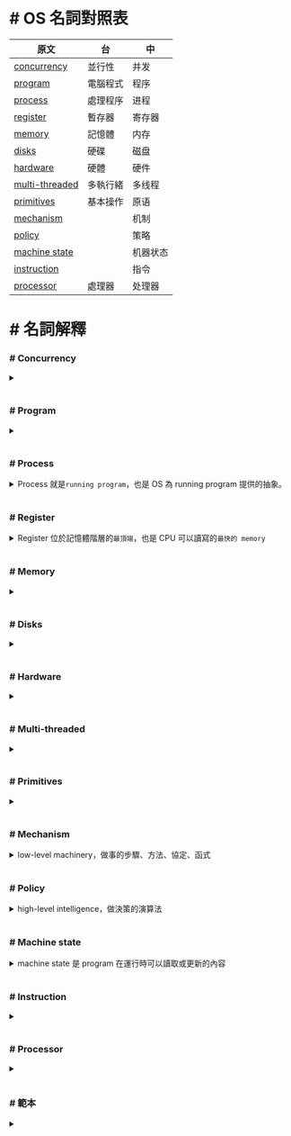 # # OS 名詞對照表

| 原文                              | 台       | 中       |
| --------------------------------- | -------- | -------- |
| [concurrency](#concurrency)       | 並行性   | 并发     |
| [program](#program)               | 電腦程式 | 程序     |
| [process](#process)               | 處理程序 | 进程     |
| [register](#register)             | 暫存器   | 寄存器   |
| [memory](#memory)                 | 記憶體   | 内存     |
| [disks](#disks)                   | 硬碟     | 磁盘     |
| [hardware](#hardware)             | 硬體     | 硬件     |
| [multi-threaded](#multi-threaded) | 多執行緒 | 多线程   |
| [primitives](#primitives)         | 基本操作 | 原语     |
| [mechanism](#mechanism)           |          | 机制     |
| [policy](#policy)                 |          | 策略     |
| [machine state](#machine-state)   |          | 机器状态 |
| [instruction](#instruction)       |          | 指令     |
| [processor](#processor)           | 處理器   | 处理器   |

# # 名詞解釋

### # Concurrency

<details close>
<summary></summary>

</details>
<br>

### # Program

<details close>
<summary></summary>

</details>
<br>

### # Process

<details close>
<summary>Process 就是<code>running program</code>，也是 OS 為 running program 提供的抽象。</summary>

</details>
<br>

### # Register

<details close>
<summary>Register 位於記憶體階層的<code>最頂端</code>，也是 CPU 可以讀寫的<code>最快的 memory</code></summary>

![](https://i.imgur.com/ADCCuaF.png)

</details>
<br>

### # Memory

<details close>
<summary></summary>

</details>
<br>

### # Disks

<details close>
<summary></summary>

</details>
<br>

### # Hardware

<details close>
<summary></summary>

</details>
<br>

### # Multi-threaded

<details close>
<summary></summary>

</details>
<br>

### # Primitives

<details close>
<summary></summary>

</details>
<br>

### # Mechanism

<details close>
<summary>low-level machinery，做事的步驟、方法、協定、函式</summary>

- 系統針對`HOW`問題提供答案
- EX.`context switch`使 OS 能切換讓不同 program 在 CPU 上執行，達到 `time sharing`

</details>
<br>

### # Policy

<details close>
<summary>high-level intelligence，做決策的演算法</summary>

- 系統針對`WHICH`問題提供答案
- EX.`scheduling policy`決定讓哪個 program 在 OS 上執行

</details>
<br>

### # Machine state

<details close>
<summary>machine state 是 program 在運行時可以讀取或更新的內容</summary>

- 可讀寫的 memory (`address space`)，EX. 存放指令、數據等
- 可讀寫的 register
  - 特殊的 register 如：
    - Program Counter(PC) ( 或稱 Instruction Pointer(IP))：指向當前正在執行的 Instruction
    - Stack Pointer & Frame Pointer：管理函數參數 stack、局部變量、返回地址
- 可讀寫的 persistent storage device
  - 當前打開的 file

</details>
<br>

### # Instruction

<details close>
<summary></summary>

</details>
<br>

### # Processor

<details close>
<summary></summary>

</details>
<br>

### # 範本

<details close>
<summary></summary>

</details>
<br>
